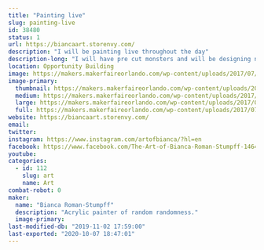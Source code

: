 ```yaml
---
title: "Painting live"
slug: painting-live
id: 38480
status: 1
url: https://biancaart.storenvy.com/
description: "I will be painting live throughout the day"
description-long: "I will have pre cut monsters and will be designing new ones on the spot while painting them live."
location: Opportunity Building
image: https://makers.makerfaireorlando.com/wp-content/uploads/2017/07/monsters-1013x1024.jpg
image-primary:
  thumbnail: https://makers.makerfaireorlando.com/wp-content/uploads/2017/07/monsters-150x150.jpg
  medium: https://makers.makerfaireorlando.com/wp-content/uploads/2017/07/monsters-297x300.jpg
  large: https://makers.makerfaireorlando.com/wp-content/uploads/2017/07/monsters-1013x1024.jpg
  full: https://makers.makerfaireorlando.com/wp-content/uploads/2017/07/monsters.jpg
website: https://biancaart.storenvy.com/
email: 
twitter: 
instagram: https://www.instagram.com/artofbianca/?hl=en
facebook: https://www.facebook.com/The-Art-of-Bianca-Roman-Stumpff-146457122073350/
youtube: 
categories:
  - id: 112
    slug: art
    name: Art
combat-robot: 0
maker:
  name: "Bianca Roman-Stumpff"
  description: "Acrylic painter of random randomness."
  image-primary: 
last-modified-db: "2019-11-02 17:59:00"
last-exported: "2020-10-07 18:47:01"
---
```


